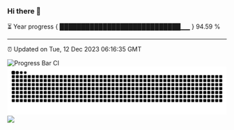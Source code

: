 ### Hi there 👋

⏳ Year progress { ████████████████████████████▁▁ } 94.59 %

---

⏰ Updated on Tue, 12 Dec 2023 06:16:35 GMT

![Progress Bar CI](https://github.com/liununu/liununu/workflows/Progress%20Bar%20CI/badge.svg)![](https://raw.githubusercontent.com/L1cardo/L1cardo/main/assets/github-contribution-grid-snake.svg)![](https://raw.githubusercontent.com/seesaws/seesaws/main/assets/github-contribution-grid-snake.svg)
